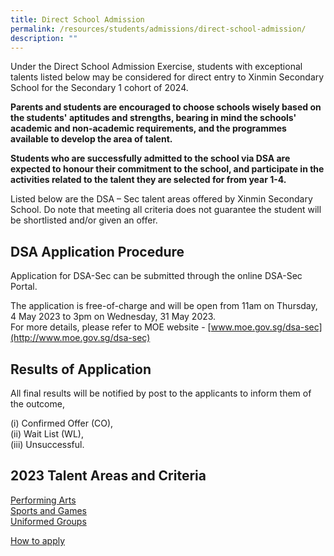 ```yaml
---
title: Direct School Admission
permalink: /resources/students/admissions/direct-school-admission/
description: ""
---
```

Under the Direct School Admission Exercise, students with exceptional talents listed below may be considered for direct entry to Xinmin Secondary School for the Secondary 1 cohort of 2024.

  

**Parents and students are encouraged to choose schools wisely based on the students' aptitudes and strengths, bearing in mind the schools' academic and non-academic requirements, and the programmes available to develop the area of talent.**

  

**Students who are successfully admitted to the school via DSA are expected to honour their commitment to the school, and participate in the activities related to the talent they are selected for from year 1-4.**

  

Listed below are the DSA – Sec talent areas offered by Xinmin Secondary School. Do note that meeting all criteria does not guarantee the student will be shortlisted and/or given an offer.

DSA Application Procedure
-------------------------

Application for DSA-Sec can be submitted through the online DSA-Sec Portal.

  

The application is free-of-charge and will be open from 11am on Thursday, 4 May 2023 to 3pm on Wednesday, 31 May 2023. <br> For more details, please refer to MOE website -&nbsp;[www.moe.gov.sg/dsa-sec](http://www.moe.gov.sg/dsa-sec)

Results of Application
----------------------

All final results will be notified by post to the applicants to inform them of the outcome,

(i) Confirmed Offer (CO), <br>
(ii) Wait List (WL), <br>
(iii) Unsuccessful.

2023 Talent Areas and Criteria
------------------------------

[Performing Arts](/files/Direct%20School%20Admissions/performing%20arts%202023.pdf) <br>
[Sports and Games](/files/Direct%20School%20Admissions/sports%20and%20games%202023.pdf)<br>
[Uniformed Groups](/files/Direct%20School%20Admissions/uniform%20groups_2023.pdf)

[How to apply](https://www.moe.gov.sg/secondary/dsa/application)